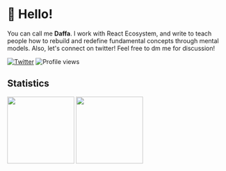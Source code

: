 # 👋 Hello!

You can call me **Daffa**. I work with React Ecosystem, and write to teach people how to rebuild and redefine fundamental concepts through mental models. Also, let's connect on twitter! Feel free to dm me for discussion!

[![Twitter](https://img.shields.io/twitter/url/https/twitter.com/th_clarence.svg?style=social&label=Follow%20%40daffaazharr)](https://twitter.com/daffaazharr)
![Profile views](https://komarev.com/ghpvc/?username=daffaazhar&color=gray)


## Statistics

<div>
  <img height="154" src="https://github-readme-stats.vercel.app/api?username=daffaazhar&show_icons=true&theme=react&count_private=true&hide=contribs" />
  <img height="154" src="https://github-readme-stats.vercel.app/api/top-langs/?username=daffaazhar&layout=compact&theme=react&hide=php&langs_count=6" />
</div>
